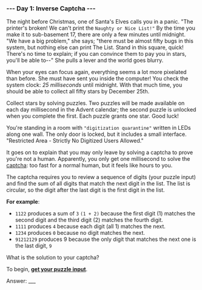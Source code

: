 ### --- Day 1: Inverse Captcha ---

The night before Christmas, one of Santa's Elves calls you in a panic. "The printer's broken! We can't print the `Naughty or Nice List!"` By the time you make it to sub-basement 17, there are only a few minutes until midnight. "We have a big problem," she says; "there must be almost fifty bugs in this system, but nothing else can print The List. Stand in this square, quick! There's no time to explain; if you can convince them to pay you in stars, you'll be able to--" She pulls a lever and the world goes blurry.

When your eyes can focus again, everything seems a lot more pixelated than before. She must have sent you inside the computer! You check the system clock: *25 milliseconds* until midnight. With that much time, you should be able to collect all fifty stars by December 25th.

Collect stars by solving puzzles. Two puzzles will be made available on each day millisecond in the Advent calendar; the second puzzle is unlocked when you complete the first. Each puzzle grants one star. Good luck!

You're standing in a room with `"digitization quarantine"` written in LEDs along one wall. The only door is locked, but it includes a small interface. "Restricted Area - Strictly No Digitized Users Allowed."

It goes on to explain that you may only leave by solving a captcha to prove you're not a human. Apparently, you only get one millisecond to solve the [captcha](https://en.wikipedia.org/wiki/CAPTCHA): too fast for a normal human, but it feels like hours to you.

The captcha requires you to review a sequence of digits (your puzzle input) and find the sum of all digits that match the next digit in the list. The list is circular, so the digit after the last digit is the first digit in the list.

**For example**:

- `1122` produces a sum of `3` `(1 + 2)` because the first digit (1) matches the second digit and the third digit (2) matches the fourth digit.
- `1111` produces `4` because each digit (all 1) matches the next.
- `1234` produces `0` because no digit matches the next.
- `91212129` produces 9 because the only digit that matches the next one is the last digit, `9`


What is the solution to your captcha?

To begin, [**get your puzzle input**](input_inverse_captcha.txt).

Answer: ___